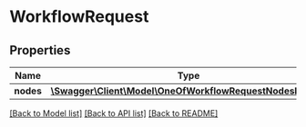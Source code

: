 # WorkflowRequest

## Properties
Name | Type | Description | Notes
------------ | ------------- | ------------- | -------------
**nodes** | [**\Swagger\Client\Model\OneOfWorkflowRequestNodesItems[]**](.md) |  | [optional] 

[[Back to Model list]](../../README.md#documentation-for-models) [[Back to API list]](../../README.md#documentation-for-api-endpoints) [[Back to README]](../../README.md)

